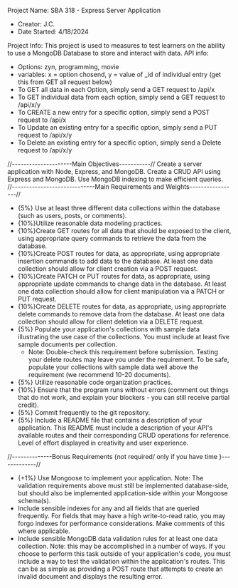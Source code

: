 Project Name: SBA 318 - Express Server Application 
- Creator: J.C. 
- Date Started: 4/18/2024

Project Info: This project is used to measures to test learners on the ability to use a MongoDB Database to store and interact with data.
API info:
* Options: zyn, programming, movie
* variables: x = option chosend, y = value of _id of individual entry (get this from GET all request below)
* To GET all data in each Option, simply send a GET request to /api/x
* To GET individual data from each option, simply send a GET request to /api/x/y
* To CREATE a new entry for a specific option, simply send a POST request to /api/x
* To Update an existing entry for a specific option, simply send a PUT request to /api/x/y
* To Delete an existing entry for a specific option, simply send a Delete request to /api/x/y

//---------------------Main Objectives-----------//
Create a server application with Node, Express, and MongoDB.
Create a CRUD API using Express and MongoDB.
Use MongoDB indexing to make efficient queries.
//-----------------------------Main Requirements and Weights-----------------//
* {5%} Use at least three different data collections within the database (such as users, posts, or comments).
* {10%}Utilize reasonable data modeling practices.
* {10%}Create GET routes for all data that should be exposed to the client, using appropriate query commands to retrieve the data from the database.
* {10%}Create POST routes for data, as appropriate, using appropriate insertion commands to add data to the database. At least one data collection should allow for client creation via a POST request.
* {10%}Create PATCH or PUT routes for data, as appropriate, using appropriate update commands to change data in the database. At least one data collection should allow for client manipulation via a PATCH or PUT request.
* {10%}Create DELETE routes for data, as appropriate, using appropriate delete commands to remove data from the database. At least one data collection should allow for client deletion via a DELETE request.
* {5%} Populate your application's collections with sample data illustrating the use case of the collections. You must include at least five sample documents per collection.
    * Note: Double-check this requirement before submission. Testing your delete routes may leave you under the requirement. To be safe, populate your collections with sample data well above the requirement (we recommend 10-20 documents).
* {5%} Utilize reasonable code organization practices.
* {10%} Ensure that the program runs without errors (comment out things that do not work, and explain your blockers - you can still receive partial credit).
* {5%} Commit frequently to the git repository.
* {5%} Include a README file that contains a description of your application.
This README must include a description of your API's available routes and their corresponding CRUD operations for reference.
Level of effort displayed in creativity and user experience.

//--------------Bonus Requirements {not required/ only if you have time }-------------//
* {+1%} Use Mongoose to implement your application.
Note: The validation requirements above must still be implemented database-side, but should also be implemented application-side within your Mongoose schema(s).
* Include sensible indexes for any and all fields that are queried frequently. For fields that may have a high write-to-read ratio, you may forgo indexes for performance considerations. Make comments of this where applicable.
* Include sensible MongoDB data validation rules for at least one data collection.
Note: this may be accomplished in a number of ways. If you choose to perform this task outside of your application's code, you must include a way to test the validation within the application's routes. This can be as simple as providing a POST route that attempts to create an invalid document and displays the resulting error.